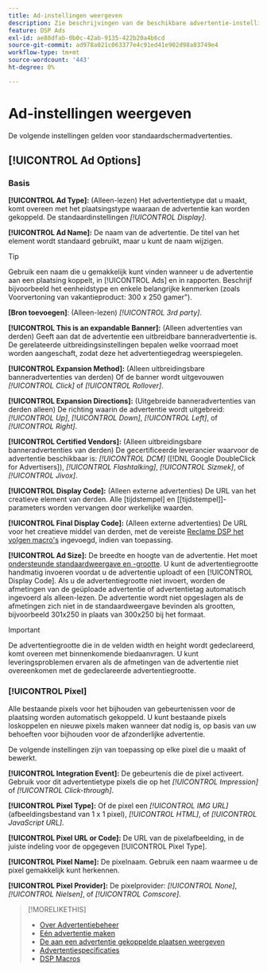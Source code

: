 ```yaml
---
title: Ad-instellingen weergeven
description: Zie beschrijvingen van de beschikbare advertentie-instellingen voor weergaveadvertenties.
feature: DSP Ads
exl-id: ae88dfab-0b0c-42ab-9135-422b20a4b6cd
source-git-commit: ad978a021c063377e4c91ed41e902d98a03749e4
workflow-type: tm+mt
source-wordcount: '443'
ht-degree: 0%

---
```


# Ad-instellingen weergeven

De volgende instellingen gelden voor standaardschermadvertenties.

## [!UICONTROL Ad Options]

### Basis

**[!UICONTROL Ad Type]:** (Alleen-lezen) Het advertentietype dat u maakt, komt overeen met het plaatsingstype waaraan de advertentie kan worden gekoppeld. De standaardinstellingen *[!UICONTROL Display]*.

**[!UICONTROL Ad Name]:** De naam van de advertentie. De titel van het element wordt standaard gebruikt, maar u kunt de naam wijzigen.

>[!TIP]
>
> Gebruik een naam die u gemakkelijk kunt vinden wanneer u de advertentie aan een plaatsing koppelt, in [!UICONTROL Ads] en in rapporten. Beschrijf bijvoorbeeld het eenheidstype en enkele belangrijke kenmerken (zoals Voorvertoning van vakantieproduct: 300 x 250 gamer&quot;).

**\[Bron toevoegen\]**: (Alleen-lezen) *[!UICONTROL 3rd party]*.

**[!UICONTROL This is an expandable Banner]:** (Alleen advertenties van derden) Geeft aan dat de advertentie een uitbreidbare banneradvertentie is. De gerelateerde uitbreidingsinstellingen bepalen welke voorraad moet worden aangeschaft, zodat deze het advertentiegedrag weerspiegelen.

**[!UICONTROL Expansion Method]:** (Alleen uitbreidingsbare banneradvertenties van derden) Of de banner wordt uitgevouwen *[!UICONTROL Click]* of *[!UICONTROL Rollover]*.

**[!UICONTROL Expansion Directions]:** (Uitgebreide banneradvertenties van derden alleen) De richting waarin de advertentie wordt uitgebreid: *[!UICONTROL Up]*, *[!UICONTROL Down]*, *[!UICONTROL Left]*, of *[!UICONTROL Right]*.

**[!UICONTROL Certified Vendors]:** (Alleen uitbreidingsbare banneradvertenties van derden) De gecertificeerde leverancier waarvoor de advertentie beschikbaar is: *[!UICONTROL DCM]* ([!DNL Google DoubleClick for Advertisers]), *[!UICONTROL Flashtalking]*, *[!UICONTROL Sizmek]*, of *[!UICONTROL Jivox]*.

**[!UICONTROL Display Code]:** (Alleen externe advertenties) De URL van het creatieve element van derden. Alle [tijdstempel] en [[tijdstempel]]-parameters worden vervangen door werkelijke waarden.

**[!UICONTROL Final Display Code]:** (Alleen externe advertenties) De URL voor het creatieve middel van derden, met de vereiste [Reclame DSP het volgen macro&#39;s](/help/dsp/campaign-management/macros.md) ingevoegd, indien van toepassing.

**[!UICONTROL Ad Size]:** De breedte en hoogte van de advertentie. Het moet [ondersteunde standaardweergave en -grootte](ad-specs.md). U kunt de advertentiegrootte handmatig invoeren voordat u de advertentie uploadt of een [!UICONTROL Display Code]. Als u de advertentiegrootte niet invoert, worden de afmetingen van de geüploade advertentie of advertentietag automatisch ingevoerd als alleen-lezen. De advertentie wordt niet opgeslagen als de afmetingen zich niet in de standaardweergave bevinden als grootten, bijvoorbeeld 301x250 in plaats van 300x250 bij het formaat.

>[!IMPORTANT]
>
> De advertentiegrootte die in de velden width en height wordt gedeclareerd, komt overeen met binnenkomende biedaanvragen. U kunt leveringsproblemen ervaren als de afmetingen van de advertentie niet overeenkomen met de gedeclareerde advertentiegrootte.

### [!UICONTROL Pixel]

Alle bestaande pixels voor het bijhouden van gebeurtenissen voor de plaatsing worden automatisch gekoppeld. U kunt bestaande pixels loskoppelen en nieuwe pixels maken wanneer dat nodig is, op basis van uw behoeften voor bijhouden voor de afzonderlijke advertentie.

De volgende instellingen zijn van toepassing op elke pixel die u maakt of bewerkt.

**[!UICONTROL Integration Event]:** De gebeurtenis die de pixel activeert. Gebruik voor dit advertentietype pixels die op het *[!UICONTROL Impression]* of *[!UICONTROL Click-through]*.

**[!UICONTROL Pixel Type]:** Of de pixel een *[!UICONTROL IMG URL]* (afbeeldingsbestand van 1 x 1 pixel), *[!UICONTROL HTML]*, of *[!UICONTROL JavaScript URL]*.

**[!UICONTROL Pixel URL or Code]:** De URL van de pixelafbeelding, in de juiste indeling voor de opgegeven [!UICONTROL Pixel Type].

**[!UICONTROL Pixel Name]:** De pixelnaam. Gebruik een naam waarmee u de pixel gemakkelijk kunt herkennen.

**[!UICONTROL Pixel Provider]:** De pixelprovider: *[!UICONTROL None]*, *[!UICONTROL Nielsen]*, of *[!UICONTROL Comscore]*.

>[!MORELIKETHIS]
>
>* [Over Advertentiebeheer](ad-about.md)
>* [Eén advertentie maken](ad-create.md)
>* [De aan een advertentie gekoppelde plaatsen weergeven](ad-list-placements.md)
>* [Advertentiespecificaties](ad-specs.md)
>* [DSP Macros](/help/dsp/campaign-management/macros.md)

